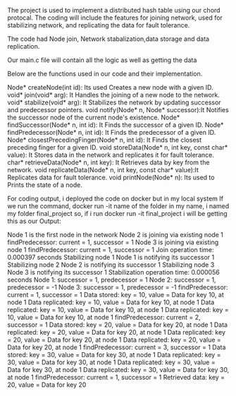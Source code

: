 The project is used to implement  a distributed  hash table using our chord protocal. 
The coding will include the features for joining network, used for stabilizing network,
and replicating the data for fault tolerance. 

The code had Node join, Network stabalization,data storage and data replication. 

Our main.c file will contain all the logic as well as getting the data 

Below are the functions used in our code and their implementation. 

Node* createNode(int id): Its used Creates a new node with a given ID.
void* join(void* arg): It Handles the joining of a new node to the network.
void* stabilize(void* arg): It  Stabilizes the network by updating successor and predecessor pointers.
void notify(Node* n, Node* successor):It  Notifies the successor node of the current node's existence.
Node* findSuccessor(Node* n, int id): It Finds the successor of a given ID.
Node* findPredecessor(Node* n, int id): It Finds the predecessor of a given ID.
Node* closestPrecedingFinger(Node* n, int id): It  Finds the closest preceding finger for a given ID.
void storeData(Node* n, int key, const char* value): It Stores data in the network and replicates it for fault tolerance.
char* retrieveData(Node* n, int key): It Retrieves data by key from the network.
void replicateData(Node* n, int key, const char* value):It  Replicates data for fault tolerance.
void printNode(Node* n): Its used to Prints the state of a node.


For coding output, i deployed the code on docker but in my local system 
If we run the command, 
docker run -it name of the folder
in my name, i named my folder  final_project
so,
if i run docker run -it final_project
i will be getting  this as our Output: 

Node 1 is the first node in the network
Node 2 is joining via existing node 1
findPredecessor: current = 1, successor = 1
Node 3 is joining via existing node 1
findPredecessor: current = 1, successor = 1
Join operation time: 0.000397 seconds
Stabilizing node 1
Node 1 is notifying its successor 1
Stabilizing node 2
Node 2 is notifying its successor 1
Stabilizing node 3
Node 3 is notifying its successor 1
Stabilization operation time: 0.000056 seconds
Node 1: successor = 1, predecessor = 1
Node 2: successor = 1, predecessor = -1
Node 3: successor = 1, predecessor = -1
findPredecessor: current = 1, successor = 1
Data stored: key = 10, value = Data for key 10, at node 1
Data replicated: key = 10, value = Data for key 10, at node 1
Data replicated: key = 10, value = Data for key 10, at node 1
Data replicated: key = 10, value = Data for key 10, at node 1
findPredecessor: current = 2, successor = 1
Data stored: key = 20, value = Data for key 20, at node 1
Data replicated: key = 20, value = Data for key 20, at node 1
Data replicated: key = 20, value = Data for key 20, at node 1
Data replicated: key = 20, value = Data for key 20, at node 1
findPredecessor: current = 3, successor = 1
Data stored: key = 30, value = Data for key 30, at node 1
Data replicated: key = 30, value = Data for key 30, at node 1
Data replicated: key = 30, value = Data for key 30, at node 1
Data replicated: key = 30, value = Data for key 30, at node 1
findPredecessor: current = 1, successor = 1
Retrieved data: key = 20, value = Data for key 20